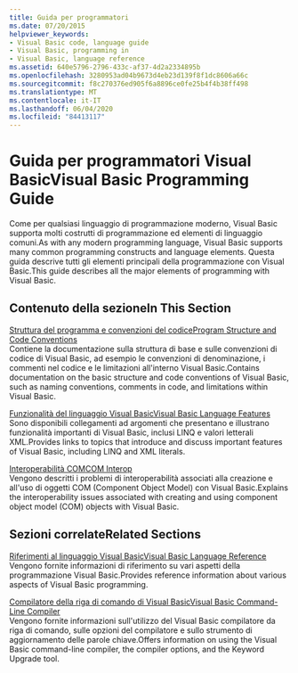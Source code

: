 ```yaml
---
title: Guida per programmatori
ms.date: 07/20/2015
helpviewer_keywords:
- Visual Basic code, language guide
- Visual Basic, programming in
- Visual Basic, language reference
ms.assetid: 640e5796-2796-433c-af37-4d2a2334895b
ms.openlocfilehash: 3280953ad04b9673d4eb23d139f8f1dc8606a66c
ms.sourcegitcommit: f8c270376ed905f6a8896ce0fe25b4f4b38ff498
ms.translationtype: MT
ms.contentlocale: it-IT
ms.lasthandoff: 06/04/2020
ms.locfileid: "84413117"
---
```

# <a name="visual-basic-programming-guide"></a><span data-ttu-id="72485-102">Guida per programmatori Visual Basic</span><span class="sxs-lookup"><span data-stu-id="72485-102">Visual Basic Programming Guide</span></span>
<span data-ttu-id="72485-103">Come per qualsiasi linguaggio di programmazione moderno, Visual Basic supporta molti costrutti di programmazione ed elementi di linguaggio comuni.</span><span class="sxs-lookup"><span data-stu-id="72485-103">As with any modern programming language, Visual Basic supports many common programming constructs and language elements.</span></span> <span data-ttu-id="72485-104">Questa guida descrive tutti gli elementi principali della programmazione con Visual Basic.</span><span class="sxs-lookup"><span data-stu-id="72485-104">This guide describes all the major elements of programming with Visual Basic.</span></span>  
  
## <a name="in-this-section"></a><span data-ttu-id="72485-105">Contenuto della sezione</span><span class="sxs-lookup"><span data-stu-id="72485-105">In This Section</span></span>  
 [<span data-ttu-id="72485-106">Struttura del programma e convenzioni del codice</span><span class="sxs-lookup"><span data-stu-id="72485-106">Program Structure and Code Conventions</span></span>](program-structure/program-structure-and-code-conventions.md)  
 <span data-ttu-id="72485-107">Contiene la documentazione sulla struttura di base e sulle convenzioni di codice di Visual Basic, ad esempio le convenzioni di denominazione, i commenti nel codice e le limitazioni all'interno Visual Basic.</span><span class="sxs-lookup"><span data-stu-id="72485-107">Contains documentation on the basic structure and code conventions of Visual Basic, such as naming conventions, comments in code, and limitations within Visual Basic.</span></span>  
  
 [<span data-ttu-id="72485-108">Funzionalità del linguaggio Visual Basic</span><span class="sxs-lookup"><span data-stu-id="72485-108">Visual Basic Language Features</span></span>](language-features/index.md)  
 <span data-ttu-id="72485-109">Sono disponibili collegamenti ad argomenti che presentano e illustrano funzionalità importanti di Visual Basic, inclusi LINQ e valori letterali XML.</span><span class="sxs-lookup"><span data-stu-id="72485-109">Provides links to topics that introduce and discuss important features of Visual Basic, including LINQ and XML literals.</span></span>  
  
 [<span data-ttu-id="72485-110">Interoperabilità COM</span><span class="sxs-lookup"><span data-stu-id="72485-110">COM Interop</span></span>](com-interop/index.md)  
 <span data-ttu-id="72485-111">Vengono descritti i problemi di interoperabilità associati alla creazione e all'uso di oggetti COM (Component Object Model) con Visual Basic.</span><span class="sxs-lookup"><span data-stu-id="72485-111">Explains the interoperability issues associated with creating and using component object model (COM) objects with Visual Basic.</span></span>  
  
## <a name="related-sections"></a><span data-ttu-id="72485-112">Sezioni correlate</span><span class="sxs-lookup"><span data-stu-id="72485-112">Related Sections</span></span>  
 [<span data-ttu-id="72485-113">Riferimenti al linguaggio Visual Basic</span><span class="sxs-lookup"><span data-stu-id="72485-113">Visual Basic Language Reference</span></span>](../language-reference/index.md)  
 <span data-ttu-id="72485-114">Vengono fornite informazioni di riferimento su vari aspetti della programmazione Visual Basic.</span><span class="sxs-lookup"><span data-stu-id="72485-114">Provides reference information about various aspects of Visual Basic programming.</span></span>  
  
 [<span data-ttu-id="72485-115">Compilatore della riga di comando di Visual Basic</span><span class="sxs-lookup"><span data-stu-id="72485-115">Visual Basic Command-Line Compiler</span></span>](../reference/command-line-compiler/index.md)  
 <span data-ttu-id="72485-116">Vengono fornite informazioni sull'utilizzo del Visual Basic compilatore da riga di comando, sulle opzioni del compilatore e sullo strumento di aggiornamento delle parole chiave.</span><span class="sxs-lookup"><span data-stu-id="72485-116">Offers information on using the Visual Basic command-line compiler, the compiler options, and the Keyword Upgrade tool.</span></span>
